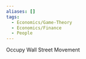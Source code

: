 ```yaml
---
aliases: []
tags:
  - Economics/Game-Theory
  - Economics/Finance
  - People
---
```

Occupy Wall Street Movement
